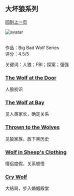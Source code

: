 ## 大坏狼系列
[回到上一页](https://boheme13.github.io/Reviews/)  &nbsp;&nbsp;

![avatar]()
<br>
<br>

作品：Big Bad Wolf Series<br>
评分：4.5/5<br>

关键词：人狼；FBI；探案；强强

### [The Wolf at the Door](https://boheme130.github.io/WolfAtDoor.git.io/)
人狼初识

### [The Wolf at Bay](https://boheme130.github.io/WolfAtBay.git.io/)
见人类家长，确定关系

### [Thrown to the Wolves](https://boheme130.github.io/ThrownToWolves/)
见狼家族，放下黑历史

### [Wolf in Sheep's Clothing](https://boheme130.github.io/WolfInSheepCloth/)
情侣度假，关系顿悟

### [Cry Wolf](https://boheme130.github.io/CryWolf/)
大结局，步入婚姻殿堂